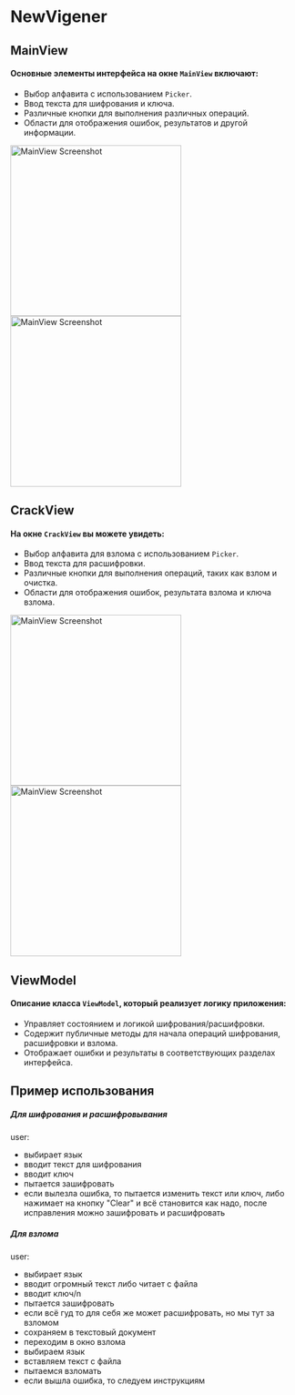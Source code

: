 # NewVigener

## MainView

#### Основные элементы интерфейса на окне `MainView` включают:

- Выбор алфавита с использованием `Picker`.
- Ввод текста для шифрования и ключа.
- Различные кнопки для выполнения различных операций.
- Области для отображения ошибок, результатов и другой информации.

<image src="img/0.0.PNG" alt="MainView Screenshot" width="300" align="left">
<image src="img/0.1.PNG" alt="MainView Screenshot" width="300" >


## CrackView

#### На окне `CrackView` вы можете увидеть:

- Выбор алфавита для взлома с использованием `Picker`.
- Ввод текста для расшифровки.
- Различные кнопки для выполнения операций, таких как взлом и очистка.
- Области для отображения ошибок, результата взлома и ключа взлома.

<image src="img/1.0.PNG" alt="MainView Screenshot" width="300" align="left">
<image src="img/1.1.PNG" alt="MainView Screenshot" width="300" >


## ViewModel

#### Описание класса `ViewModel`, который реализует логику приложения:

- Управляет состоянием и логикой шифрования/расшифровки.
- Содержит публичные методы для начала операций шифрования, расшифровки и взлома.
- Отображает ошибки и результаты в соответствующих разделах интерфейса.


## Пример использования

##### Для шифрования и расшифровывания
user:
- выбирает язык
- вводит текст для шифрования
- вводит ключ
- пытается зашифровать
- если вылезла ошибка, то пытается изменить текст или ключ, либо нажимает на кнопку "Clear" и всё становится как надо, после исправления можно зашифровать и расшифровать

##### Для взлома

user:
- выбирает язык
- вводит огромный текст либо читает с файла
- вводит ключ/n
- пытается зашифровать
- если всё гуд то для себя же может расшифровать, но мы тут за взломом
- сохраняем в текстовый документ
- переходим в окно взлома
- выбираем язык
- вставляем текст с файла
- пытаемся взломать
- если вышла ошибка, то следуем инструкциям
